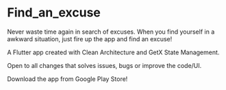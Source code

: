 # Find_an_excuse

Never waste time again in search of excuses. When you find yourself in a awkward situation, just fire up the app and find an excuse!

A Flutter app created with Clean Architecture and GetX State Management.

Open to all changes that solves issues, bugs or improve the code/UI.

Download the app from Google Play Store!
